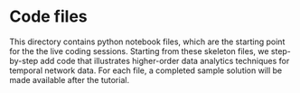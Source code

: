 # Code files

This directory contains python notebook files, which are the starting point for the the live coding sessions. Starting from these skeleton files, we step-by-step add code that illustrates higher-order data analytics techniques for temporal network data. For each file, a completed sample solution will be made available after the tutorial.
